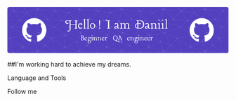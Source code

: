 ![Header](https://github.com/LotarSorrow/LotarSorrow/blob/main/Assets/github-header-image(2).png)

##I'm working hard to achieve my dreams.

Language and Tools

Follow me
<!--
- 🔭 I’m currently working on ...
- 🌱 I’m currently learning ...
- 👯 I’m looking to collaborate on ...
- 🤔 I’m looking for help with ...
- 💬 Ask me about ...
- 📫 How to reach me: ...
- 😄 Pronouns: ...
- ⚡ Fun fact: ...
-->
